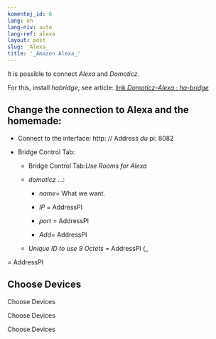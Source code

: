 ```yaml
---
komentoj_id: 6
lang: en
lang-niv: auto
lang-ref: alexa
layout: post
slug: _Alexa_
title: '_Amazon Alexa_'
---
```


It is possible to connect  _Alexa_  and  _Domoticz_. 

For this, install  _habridge_, see article: 
 [ link  _Domoticz-Alexa_ :  _ha-bridge_]( 2021-08-14-habridge.md ) 


## Change the connection to Alexa and the homemade:
- Connect to the interface: http: // Address _du_ pi: 8082 


- Bridge Control Tab:


  - Bridge Control Tab:_Use Rooms for Alexa_ 


  - _domoticz_  ...: 


    - _name=_ What we want.


    - _IP_ = AddressPI


    - _port_ = AddressPI


    -  _Add_= AddressPI


  - _Unique ID to use 9 Octets_ = AddressPI (_


    
= AddressPI

## Choose Devices
Choose Devices

Choose Devices

Choose Devices



